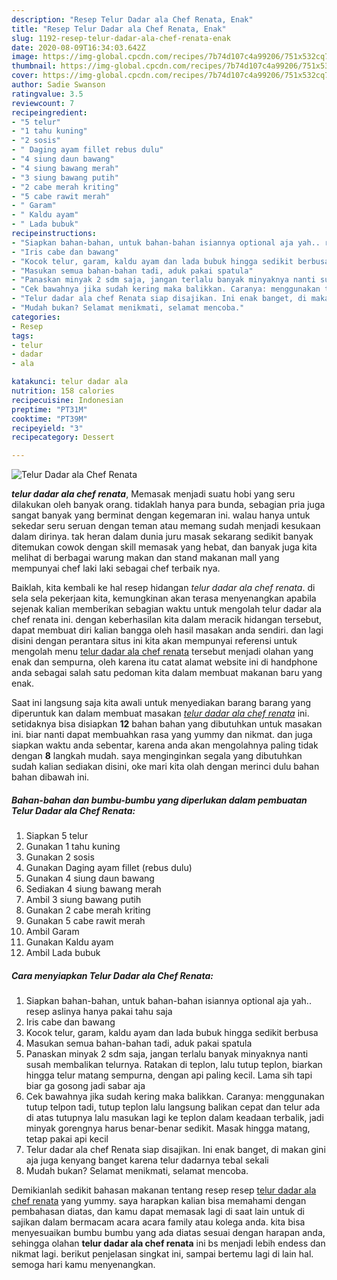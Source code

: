```yaml
---
description: "Resep Telur Dadar ala Chef Renata, Enak"
title: "Resep Telur Dadar ala Chef Renata, Enak"
slug: 1192-resep-telur-dadar-ala-chef-renata-enak
date: 2020-08-09T16:34:03.642Z
image: https://img-global.cpcdn.com/recipes/7b74d107c4a99206/751x532cq70/telur-dadar-ala-chef-renata-foto-resep-utama.jpg
thumbnail: https://img-global.cpcdn.com/recipes/7b74d107c4a99206/751x532cq70/telur-dadar-ala-chef-renata-foto-resep-utama.jpg
cover: https://img-global.cpcdn.com/recipes/7b74d107c4a99206/751x532cq70/telur-dadar-ala-chef-renata-foto-resep-utama.jpg
author: Sadie Swanson
ratingvalue: 3.5
reviewcount: 7
recipeingredient:
- "5 telur"
- "1 tahu kuning"
- "2 sosis"
- " Daging ayam fillet rebus dulu"
- "4 siung daun bawang"
- "4 siung bawang merah"
- "3 siung bawang putih"
- "2 cabe merah kriting"
- "5 cabe rawit merah"
- " Garam"
- " Kaldu ayam"
- " Lada bubuk"
recipeinstructions:
- "Siapkan bahan-bahan, untuk bahan-bahan isiannya optional aja yah.. resep aslinya hanya pakai tahu saja"
- "Iris cabe dan bawang"
- "Kocok telur, garam, kaldu ayam dan lada bubuk hingga sedikit berbusa"
- "Masukan semua bahan-bahan tadi, aduk pakai spatula"
- "Panaskan minyak 2 sdm saja, jangan terlalu banyak minyaknya nanti susah membalikan telurnya. Ratakan di teplon, lalu tutup teplon, biarkan hingga telur matang sempurna, dengan api paling kecil. Lama sih tapi biar ga gosong jadi sabar aja"
- "Cek bawahnya jika sudah kering maka balikkan. Caranya: menggunakan tutup telpon tadi, tutup teplon lalu langsung balikan cepat dan telur ada di atas tutupnya lalu masukan lagi ke teplon dalam keadaan terbalik, jadi minyak gorengnya harus benar-benar sedikit. Masak hingga matang, tetap pakai api kecil"
- "Telur dadar ala chef Renata siap disajikan. Ini enak banget, di makan gini aja juga kenyang banget karena telur dadarnya tebal sekali"
- "Mudah bukan? Selamat menikmati, selamat mencoba."
categories:
- Resep
tags:
- telur
- dadar
- ala

katakunci: telur dadar ala 
nutrition: 158 calories
recipecuisine: Indonesian
preptime: "PT31M"
cooktime: "PT39M"
recipeyield: "3"
recipecategory: Dessert

---
```



![Telur Dadar ala Chef Renata](https://img-global.cpcdn.com/recipes/7b74d107c4a99206/751x532cq70/telur-dadar-ala-chef-renata-foto-resep-utama.jpg)

<b><i>telur dadar ala chef renata</i></b>, Memasak menjadi suatu hobi yang seru dilakukan oleh banyak orang. tidaklah hanya para bunda, sebagian pria juga sangat banyak yang berminat dengan kegemaran ini. walau hanya untuk sekedar seru seruan dengan teman atau memang sudah menjadi kesukaan dalam dirinya. tak heran dalam dunia juru masak sekarang sedikit banyak ditemukan cowok dengan skill memasak yang hebat, dan banyak juga kita melihat di berbagai warung makan dan stand makanan mall yang mempunyai chef laki laki sebagai chef terbaik nya.

Baiklah, kita kembali ke hal resep hidangan <i>telur dadar ala chef renata</i>. di sela sela pekerjaan kita, kemungkinan akan terasa menyenangkan apabila sejenak kalian memberikan sebagian waktu untuk mengolah telur dadar ala chef renata ini. dengan keberhasilan kita dalam meracik hidangan tersebut, dapat membuat diri kalian bangga oleh hasil masakan anda sendiri. dan lagi disini dengan perantara situs ini kita akan mempunyai referensi untuk mengolah menu <u>telur dadar ala chef renata</u> tersebut menjadi olahan yang enak dan sempurna, oleh karena itu catat alamat website ini di handphone anda sebagai salah satu pedoman kita dalam membuat makanan baru yang enak.




Saat ini langsung saja kita awali untuk menyediakan barang barang yang diperuntuk kan dalam membuat masakan <u><i>telur dadar ala chef renata</i></u> ini. setidaknya bisa disiapkan <b>12</b> bahan bahan yang dibutuhkan untuk masakan ini. biar nanti dapat membuahkan rasa yang yummy dan nikmat. dan juga siapkan waktu anda sebentar, karena anda akan mengolahnya paling tidak dengan <b>8</b> langkah mudah. saya menginginkan segala yang dibutuhkan sudah kalian sediakan disini, oke mari kita olah dengan merinci dulu bahan bahan dibawah ini.

<!--inarticleads1-->

##### Bahan-bahan dan bumbu-bumbu yang diperlukan dalam pembuatan Telur Dadar ala Chef Renata:

1. Siapkan 5 telur
1. Gunakan 1 tahu kuning
1. Gunakan 2 sosis
1. Gunakan  Daging ayam fillet (rebus dulu)
1. Gunakan 4 siung daun bawang
1. Sediakan 4 siung bawang merah
1. Ambil 3 siung bawang putih
1. Gunakan 2 cabe merah kriting
1. Gunakan 5 cabe rawit merah
1. Ambil  Garam
1. Gunakan  Kaldu ayam
1. Ambil  Lada bubuk




<!--inarticleads2-->

##### Cara menyiapkan Telur Dadar ala Chef Renata:

1. Siapkan bahan-bahan, untuk bahan-bahan isiannya optional aja yah.. resep aslinya hanya pakai tahu saja
1. Iris cabe dan bawang
1. Kocok telur, garam, kaldu ayam dan lada bubuk hingga sedikit berbusa
1. Masukan semua bahan-bahan tadi, aduk pakai spatula
1. Panaskan minyak 2 sdm saja, jangan terlalu banyak minyaknya nanti susah membalikan telurnya. Ratakan di teplon, lalu tutup teplon, biarkan hingga telur matang sempurna, dengan api paling kecil. Lama sih tapi biar ga gosong jadi sabar aja
1. Cek bawahnya jika sudah kering maka balikkan. Caranya: menggunakan tutup telpon tadi, tutup teplon lalu langsung balikan cepat dan telur ada di atas tutupnya lalu masukan lagi ke teplon dalam keadaan terbalik, jadi minyak gorengnya harus benar-benar sedikit. Masak hingga matang, tetap pakai api kecil
1. Telur dadar ala chef Renata siap disajikan. Ini enak banget, di makan gini aja juga kenyang banget karena telur dadarnya tebal sekali
1. Mudah bukan? Selamat menikmati, selamat mencoba.




Demikianlah sedikit bahasan makanan tentang resep resep <u>telur dadar ala chef renata</u> yang yummy. saya harapkan kalian bisa memahami dengan pembahasan diatas, dan kamu dapat memasak lagi di saat lain untuk di sajikan dalam bermacam acara acara family atau kolega anda. kita bisa menyesuaikan bumbu bumbu yang ada diatas sesuai dengan harapan anda, sehingga olahan <b>telur dadar ala chef renata</b> ini bs menjadi lebih endess dan nikmat lagi. berikut penjelasan singkat ini, sampai bertemu lagi di lain hal. semoga hari kamu menyenangkan.
